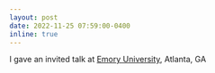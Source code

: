 ```yaml
---
layout: post
date: 2022-11-25 07:59:00-0400
inline: true
---
```

 
I gave an invited talk at [Emory University](), Atlanta, GA 